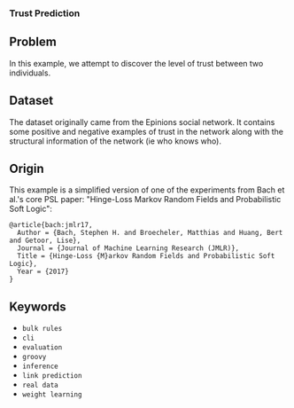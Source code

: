 ### Trust Prediction

## Problem

In this example, we attempt to discover the level of trust between two individuals.

## Dataset

The dataset originally came from the Epinions social network.
It contains some positive and negative examples of trust in the network along with the structural information
of the network (ie who knows who).

## Origin

This example is a simplified version of one of the experiments from Bach et al.'s core PSL paper:
"Hinge-Loss Markov Random Fields and Probabilistic Soft Logic":
```
@article{bach:jmlr17,
  Author = {Bach, Stephen H. and Broecheler, Matthias and Huang, Bert and Getoor, Lise},
  Journal = {Journal of Machine Learning Research (JMLR)},
  Title = {Hinge-Loss {M}arkov Random Fields and Probabilistic Soft Logic},
  Year = {2017}
}
```

## Keywords

 - `bulk rules`
 - `cli`
 - `evaluation`
 - `groovy`
 - `inference`
 - `link prediction`
 - `real data`
 - `weight learning`
